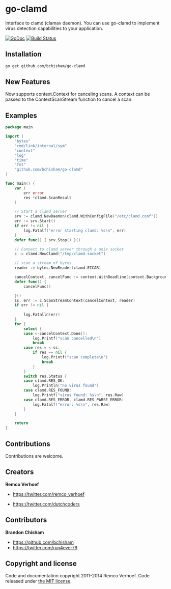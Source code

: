 go-clamd
========

Interface to clamd (clamav daemon). You can use go-clamd to implement virus detection capabilities to your application.

[![GoDoc](https://godoc.org/github.com/dutchcoders/go-clamd?status.svg)](https://godoc.org/github.com/dutchcoders/go-clamd)
[![Build Status](https://travis-ci.org/dutchcoders/go-clamd.svg?branch=master)](https://travis-ci.org/dutchcoders/go-clamd)

## Installation

```bash
go get github.com/bchisham/go-clamd
```

## New Features

Now supports context.Context for canceling scans. A context can be passed to the ContextScanStream function to cancel a scan.

## Examples

```go
package main

import (
	"bytes"
	"cmd/link/internal/sym"
	"context"
	"log"
	"time"
	"fmt"
	"github.com/bchisham/go-clamd"
)

func main() {
	var (
		err error
		res *clamd.ScanResult
	)

	// Start a clamd server
	srv := clamd.NewDaemon(clamd.WithConfigFile("/etc/clamd.conf"))
	err := srv.Start()
	if err != nil {
		log.Fatalf("error starting clamd: %s\n", err)
	}
	defer func() { srv.Stop() }()

	// Connect to clamd server through a unix socket
	c := clamd.NewClamd("/tmp/clamd.socket")

	// scan a stream of bytes
	reader := bytes.NewReader(clamd.EICAR)

	cancelContext, cancelFunc := context.WithDeadline(context.Background(), time.Now().Add(5*time.Second))
	defer func() {
		cancelFunc()

	}()
	ss, err := c.ScanStreamContext(cancelContext, reader)
	if err != nil {
		
		log.Fatalln(err)
	}
	for {
		select {
		case <-cancelContext.Done():
			log.Printf("scan cancelled\n")
			break
		case res = <-ss:
			if res == nil {
				log.Printf("scan complete\n")
				break
			}
		}
		switch res.Status {
		case clamd.RES_OK:
			log.Println("no virus found")
		case clamd.RES_FOUND:
			log.Printf("virus found: %s\n", res.Raw)
		case clamd.RES_ERROR, clamd.RES_PARSE_ERROR:
			log.Fatalf("error: %s\n", res.Raw)
		}
	}

	return
}
```

## Contributions

Contributions are welcome.

## Creators 

**Remco Verhoef**
- <https://twitter.com/remco_verhoef>

- <https://twitter.com/dutchcoders>

## Contributors

**Brandon Chisham**
- <https://github.com/bchisham>
- <https://twitter.com/run4ever79>


## Copyright and license

Code and documentation copyright 2011-2014 Remco Verhoef. Code released under [the MIT license](LICENSE). 
